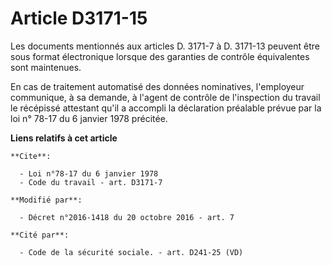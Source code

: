 # Article D3171-15

Les documents mentionnés aux articles D. 3171-7 à D. 3171-13 peuvent être sous format électronique lorsque des garanties de
contrôle équivalentes sont maintenues. 

En cas de traitement automatisé des données nominatives, l'employeur      communique, à sa demande, à l'agent de contrôle de
l'inspection du travail le récépissé attestant qu'il a accompli la déclaration préalable prévue par la loi n° 78-17 du 6
janvier 1978 précitée.

**Liens relatifs à cet article**

	**Cite**:

	  - Loi n°78-17 du 6 janvier 1978
	  - Code du travail - art. D3171-7

	**Modifié par**:

	  - Décret n°2016-1418 du 20 octobre 2016 - art. 7

	**Cité par**:

	  - Code de la sécurité sociale. - art. D241-25 (VD)
